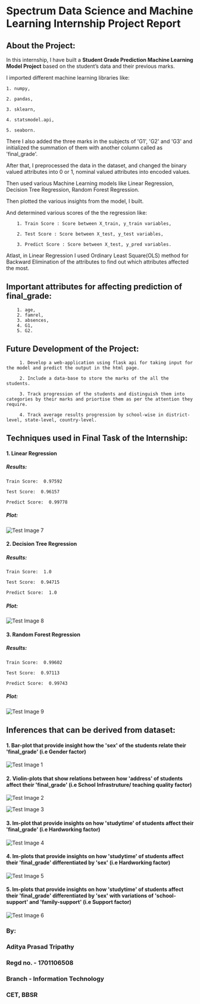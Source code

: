 # Spectrum Data Science and Machine Learning Internship Project Report

## About the Project:

In this internship, I have built a **Student Grade Prediction Machine Learning Model Project** based on the student’s data and their previous marks.

I imported different machine learning libraries like:
    
    1. numpy,
    
    2. pandas,
    
    3. sklearn,
    
    4. statsmodel.api,
    
    5. seaborn.

There I also added the three marks in the subjects of 'G1', 'G2' and 'G3' and initialized the summation of them with another column called as 'final_grade'.

After that, I preprocessed the data in the dataset, and changed the binary valued attributes into 0 or 1, nominal valued attributes into encoded values.

Then used various Machine Learning models like Linear Regression, Decision Tree Regression, Random Forest Regression.

Then plotted the various insights from the model, I built.

And determined various scores of the the regression like:
        
        1. Train Score : Score between X_train, y_train variables,
        
        2. Test Score : Score between X_test, y_test variables,
        
        3. Predict Score : Score between X_test, y_pred variables.
        
Atlast, in Linear Regression I used Ordinary Least Square(OLS) method for Backward Elimination of the attributes to find out which attributes affected the most.

## Important attributes for affecting prediction of final_grade:
        1. age,
        2. famrel,
        3. absences,
        4. G1,
        5. G2.

## Future Development of the Project:

         1. Develop a web-application using flask api for taking input for the model and predict the output in the html page.

         2. Include a data-base to store the marks of the all the students.

         3. Track progression of the students and distinguish them into categories by their marks and priortise them as per the attention they require.

         4. Track average results progression by school-wise in district-level, state-level, country-level.

## Techniques used in Final Task of the Internship:

#### 1. Linear Regression

##### Results:

    Train Score:  0.97592

    Test Score:  0.96157

    Predict Score:  0.99778

##### Plot:

![Test Image 7](https://github.com/adityatripathy0000/SpectrumInternship/blob/master/Final_Task/Final_Task_Plot.png)

#### 2. Decision Tree Regression

##### Results:

    Train Score:  1.0

    Test Score:  0.94715

    Predict Score:  1.0

##### Plot:

![Test Image 8](https://github.com/adityatripathy0000/SpectrumInternship/blob/master/Final_Task/Final_Task_Plot_DecisionTree.png)

#### 3. Random Forest Regression

##### Results:

    Train Score:  0.99602

    Test Score:  0.97113

    Predict Score:  0.99743

##### Plot:

![Test Image 9](https://github.com/adityatripathy0000/SpectrumInternship/blob/master/Final_Task/Final_Task_Plot_RandomForest.png)

## Inferences that can be derived from dataset:

#### 1. Bar-plot that provide insight how the 'sex' of the students relate their 'final_grade' (i.e Gender factor)
![Test Image 1](https://github.com/adityatripathy0000/SpectrumInternship/blob/master/Final_Task/Insight_Barplot.png)

#### 2. Violin-plots that show relations between how 'address' of students affect their 'final_grade' (i.e School Infrastruture/ teaching quality factor)
![Test Image 2](https://github.com/adityatripathy0000/SpectrumInternship/blob/master/Final_Task/Insight_Violinplot_1.png)

![Test Image 3](https://github.com/adityatripathy0000/SpectrumInternship/blob/master/Final_Task/Insight_Violinplot_2.png)

#### 3. lm-plot that provide insights on how 'studytime' of students affect their 'final_grade' (i.e Hardworking factor)
![Test Image 4](https://github.com/adityatripathy0000/SpectrumInternship/blob/master/Final_Task/Insight_lmplot_1.png)

#### 4. lm-plots that provide insights on how 'studytime' of students affect their 'final_grade' differentiated by 'sex' (i.e Hardworking factor)
![Test Image 5](https://github.com/adityatripathy0000/SpectrumInternship/blob/master/Final_Task/Insight_lmplot_2.png)

#### 5. lm-plots that provide insights on how 'studytime' of students affect their 'final_grade' differentiated by 'sex' with variations of 'school-support' and 'family-support' (i.e Support factor)
![Test Image 6](https://github.com/adityatripathy0000/SpectrumInternship/blob/master/Final_Task/Insight_lmplot_3.png)

### By:
### Aditya Prasad Tripathy
### Regd no. - 1701106508
### Branch - Information Technology
### CET, BBSR
